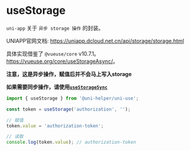 # useStorage

`uni-app` 关于 `异步 storage 操作` 的封装。

UNIAPP官网文档: <https://uniapp.dcloud.net.cn/api/storage/storage.html>

具体实现借鉴了 `@vueuse/core` v10.7.1。<https://vueuse.org/core/useStorageAsync/>。

**注意，这是异步操作，赋值后并不会马上写入storage**

**如果需要同步操作，请使用[`useStorageSync`](../useStorageSync/index.md)**

```typescript
import { useStorage } from '@uni-helper/uni-use';

const token = useStorage('authorization', '');

// 赋值
token.value = 'authorization-token';

// 读取
console.log(token.value); // authorization-token
```
